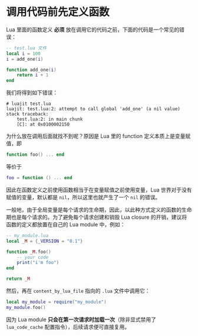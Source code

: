 # 调用代码前先定义函数

Lua 里面的函数定义 **必须** 放在调用它的代码之前，下面的代码是一个常见的错误：

```lua
-- test.lua 文件
local i = 100
i = add_one(i)

function add_one(i)
	return i + 1
end
```

我们将得到如下错误：

```shell
# luajit test.lua
luajit: test.lua:2: attempt to call global 'add_one' (a nil value)
stack traceback:
    test.lua:2: in main chunk
    [C]: at 0x0100002150
```

为什么放在调用后面就找不到呢？原因是 Lua 里的 function 定义本质上是变量赋值，即

```lua
function foo() ... end
```

等价于

```lua
foo = function () ... end
```

因此在函数定义之前使用函数相当于在变量赋值之前使用变量，Lua 世界对于没有赋值的变量，默认都是 `nil`，所以这里也就产生了一个 `nil` 的错误。

一般地，由于全局变量是每个请求的生命期，因此，以此种方式定义的函数的生命期也是每个请求的。为了避免每个请求创建和销毁 Lua closure 的开销，建议将函数的定义都放置在自己的 Lua module 中，例如：

```lua
-- my_module.lua
local _M = {_VERSION = "0.1"}

function _M.foo()
    -- your code
    print("i'm foo")
end

return _M
```

然后，再在 `content_by_lua_file` 指向的 `.lua` 文件中调用它：

```lua
local my_module = require("my_module")
my_module.foo()
```

因为 Lua module **只会在第一次请求时加载一次**（除非显式禁用了 `lua_code_cache` 配置指令），后续请求便可直接复用。
